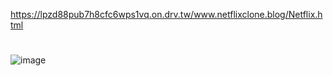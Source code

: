 https://lpzd88pub7h8cfc6wps1vq.on.drv.tw/www.netflixclone.blog/Netflix.html
#
![image](https://github.com/Venkatesh771/NetflixClone/assets/126060585/a8769df1-c99e-486c-a561-71ec8f31c59c)
